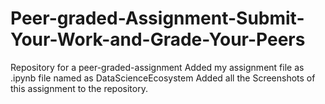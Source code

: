 # Peer-graded-Assignment-Submit-Your-Work-and-Grade-Your-Peers
Repository for a peer-graded-assignment 
Added my assignment file as .ipynb file named as DataScienceEcosystem
Added all the Screenshots of this assignment to the repository.
